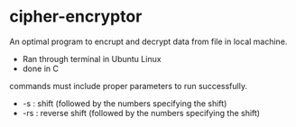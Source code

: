 # cipher-encryptor

An optimal program to encrupt and decrypt data from file in local machine.
- Ran through terminal in Ubuntu Linux
- done in C  

commands must include proper parameters to run successfully.
- -s : shift (followed  by the numbers specifying the shift)
- -rs : reverse shift (followed  by the numbers specifying the shift)
